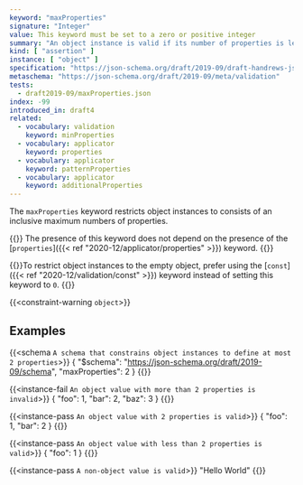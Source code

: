 ```yaml
---
keyword: "maxProperties"
signature: "Integer"
value: This keyword must be set to a zero or positive integer
summary: "An object instance is valid if its number of properties is less than, or equal to, the value of this keyword."
kind: [ "assertion" ]
instance: [ "object" ]
specification: "https://json-schema.org/draft/2019-09/draft-handrews-json-schema-validation-02#rfc.section.6.5.1"
metaschema: "https://json-schema.org/draft/2019-09/meta/validation"
tests:
  - draft2019-09/maxProperties.json
index: -99
introduced_in: draft4
related:
  - vocabulary: validation
    keyword: minProperties
  - vocabulary: applicator
    keyword: properties
  - vocabulary: applicator
    keyword: patternProperties
  - vocabulary: applicator
    keyword: additionalProperties
---
```


The `maxProperties` keyword restricts object instances to consists of an
inclusive maximum numbers of properties.

{{<common-pitfall>}} The presence of this keyword does not depend on the
presence of the [`properties`]({{< ref "2020-12/applicator/properties" >}})
keyword.  {{</common-pitfall>}}

{{<best-practice>}}To restrict object instances to the empty object, prefer
using the [`const`]({{< ref "2020-12/validation/const" >}}) keyword instead of
setting this keyword to `0`. {{</best-practice>}}

{{<constraint-warning `object`>}}

## Examples

{{<schema `A schema that constrains object instances to define at most 2 properties`>}}
{
  "$schema": "https://json-schema.org/draft/2019-09/schema",
  "maxProperties": 2
}
{{</schema>}}

{{<instance-fail `An object value with more than 2 properties is invalid`>}}
{ "foo": 1, "bar": 2, "baz": 3 }
{{</instance-fail>}}

{{<instance-pass `An object value with 2 properties is valid`>}}
{ "foo": 1, "bar": 2 }
{{</instance-pass>}}

{{<instance-pass `An object value with less than 2 properties is valid`>}}
{ "foo": 1 }
{{</instance-pass>}}

{{<instance-pass `A non-object value is valid`>}}
"Hello World"
{{</instance-pass>}}
